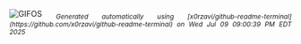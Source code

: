 <div align="justify">
<picture>
    <source media="(prefers-color-scheme: dark)" srcset="https://i.ibb.co/p6vpjrvT/output-gif.gif">
    <source media="(prefers-color-scheme: light)" srcset="https://i.ibb.co/p6vpjrvT/output-gif.gif">
    <img alt="GIFOS" src="https://i.ibb.co/p6vpjrvT/output-gif.gif">
</picture>
<sub><i>Generated automatically using [x0rzavi/github-readme-terminal](https://github.com/x0rzavi/github-readme-terminal) on Wed Jul 09 09:00:39 PM EDT 2025</i></sub>
</div>

<!--  -->